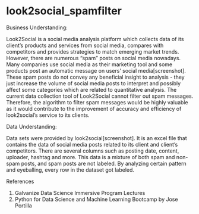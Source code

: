 # look2social_spamfilter

Business Understanding:

Look2Social is a social media analysis platform which collects data of its client’s products and services from social media, compares with competitors and provides strategies to match emerging market trends.
However, there are numerous “spam” posts on social media nowadays. Many companies use social media as their marketing tool and some products post an automatic message on users’ social media[screenshot]. These spam posts do not convey any beneficial insight to analysis - they just increase the volume of social media posts to interpret and possibly affect some categories which are related to quantitative analysis.
The current data collection tool of Look2Social cannot filter out spam messages. Therefore, the algorithm to filter spam messages would be highly valuable as it would contribute to the improvement of accuracy and efficiency of look2social’s service to its clients.

Data Understanding:

Data sets were provided by look2social[screenshot]. It is an excel file that contains the data of social media posts related to its client and client’s competitors. There are several columns such as posting date, content, uploader, hashtag and more. This data is a mixture of both spam and non-spam posts, and spam posts are not labeled. By analyzing certain pattern and eyeballing, every row in the dataset got labeled.


References

1. Galvanize Data Science Immersive Program Lectures
2. Python for Data Science and Machine Learning Bootcamp by Jose Portilla
